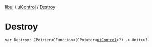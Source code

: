 [libui](../README.md) / [uiControl](README.md) / [Destroy](-destroy.md)

# Destroy

`var Destroy: CPointer<CFunction<(CPointer<`[`uiControl`](README.md)`>?) -> Unit>>?`